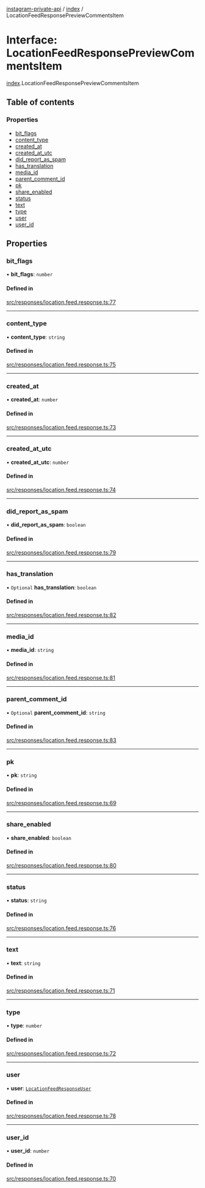 [instagram-private-api](../../README.md) / [index](../../modules/index.md) / LocationFeedResponsePreviewCommentsItem

# Interface: LocationFeedResponsePreviewCommentsItem

[index](../../modules/index.md).LocationFeedResponsePreviewCommentsItem

## Table of contents

### Properties

- [bit\_flags](LocationFeedResponsePreviewCommentsItem.md#bit_flags)
- [content\_type](LocationFeedResponsePreviewCommentsItem.md#content_type)
- [created\_at](LocationFeedResponsePreviewCommentsItem.md#created_at)
- [created\_at\_utc](LocationFeedResponsePreviewCommentsItem.md#created_at_utc)
- [did\_report\_as\_spam](LocationFeedResponsePreviewCommentsItem.md#did_report_as_spam)
- [has\_translation](LocationFeedResponsePreviewCommentsItem.md#has_translation)
- [media\_id](LocationFeedResponsePreviewCommentsItem.md#media_id)
- [parent\_comment\_id](LocationFeedResponsePreviewCommentsItem.md#parent_comment_id)
- [pk](LocationFeedResponsePreviewCommentsItem.md#pk)
- [share\_enabled](LocationFeedResponsePreviewCommentsItem.md#share_enabled)
- [status](LocationFeedResponsePreviewCommentsItem.md#status)
- [text](LocationFeedResponsePreviewCommentsItem.md#text)
- [type](LocationFeedResponsePreviewCommentsItem.md#type)
- [user](LocationFeedResponsePreviewCommentsItem.md#user)
- [user\_id](LocationFeedResponsePreviewCommentsItem.md#user_id)

## Properties

### bit\_flags

• **bit\_flags**: `number`

#### Defined in

[src/responses/location.feed.response.ts:77](https://github.com/Nerixyz/instagram-private-api/blob/0e0721c/src/responses/location.feed.response.ts#L77)

___

### content\_type

• **content\_type**: `string`

#### Defined in

[src/responses/location.feed.response.ts:75](https://github.com/Nerixyz/instagram-private-api/blob/0e0721c/src/responses/location.feed.response.ts#L75)

___

### created\_at

• **created\_at**: `number`

#### Defined in

[src/responses/location.feed.response.ts:73](https://github.com/Nerixyz/instagram-private-api/blob/0e0721c/src/responses/location.feed.response.ts#L73)

___

### created\_at\_utc

• **created\_at\_utc**: `number`

#### Defined in

[src/responses/location.feed.response.ts:74](https://github.com/Nerixyz/instagram-private-api/blob/0e0721c/src/responses/location.feed.response.ts#L74)

___

### did\_report\_as\_spam

• **did\_report\_as\_spam**: `boolean`

#### Defined in

[src/responses/location.feed.response.ts:79](https://github.com/Nerixyz/instagram-private-api/blob/0e0721c/src/responses/location.feed.response.ts#L79)

___

### has\_translation

• `Optional` **has\_translation**: `boolean`

#### Defined in

[src/responses/location.feed.response.ts:82](https://github.com/Nerixyz/instagram-private-api/blob/0e0721c/src/responses/location.feed.response.ts#L82)

___

### media\_id

• **media\_id**: `string`

#### Defined in

[src/responses/location.feed.response.ts:81](https://github.com/Nerixyz/instagram-private-api/blob/0e0721c/src/responses/location.feed.response.ts#L81)

___

### parent\_comment\_id

• `Optional` **parent\_comment\_id**: `string`

#### Defined in

[src/responses/location.feed.response.ts:83](https://github.com/Nerixyz/instagram-private-api/blob/0e0721c/src/responses/location.feed.response.ts#L83)

___

### pk

• **pk**: `string`

#### Defined in

[src/responses/location.feed.response.ts:69](https://github.com/Nerixyz/instagram-private-api/blob/0e0721c/src/responses/location.feed.response.ts#L69)

___

### share\_enabled

• **share\_enabled**: `boolean`

#### Defined in

[src/responses/location.feed.response.ts:80](https://github.com/Nerixyz/instagram-private-api/blob/0e0721c/src/responses/location.feed.response.ts#L80)

___

### status

• **status**: `string`

#### Defined in

[src/responses/location.feed.response.ts:76](https://github.com/Nerixyz/instagram-private-api/blob/0e0721c/src/responses/location.feed.response.ts#L76)

___

### text

• **text**: `string`

#### Defined in

[src/responses/location.feed.response.ts:71](https://github.com/Nerixyz/instagram-private-api/blob/0e0721c/src/responses/location.feed.response.ts#L71)

___

### type

• **type**: `number`

#### Defined in

[src/responses/location.feed.response.ts:72](https://github.com/Nerixyz/instagram-private-api/blob/0e0721c/src/responses/location.feed.response.ts#L72)

___

### user

• **user**: [`LocationFeedResponseUser`](LocationFeedResponseUser.md)

#### Defined in

[src/responses/location.feed.response.ts:78](https://github.com/Nerixyz/instagram-private-api/blob/0e0721c/src/responses/location.feed.response.ts#L78)

___

### user\_id

• **user\_id**: `number`

#### Defined in

[src/responses/location.feed.response.ts:70](https://github.com/Nerixyz/instagram-private-api/blob/0e0721c/src/responses/location.feed.response.ts#L70)
